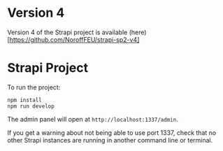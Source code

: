 # Version 4

Version 4 of the Strapi project is available (here)[https://github.com/NoroffFEU/strapi-sp2-v4]

# Strapi Project

To run the project:

```
npm install
npm run develop
```

The admin panel will open at `http://localhost:1337/admin`.

If you get a warning about not being able to use port 1337, check that no other Strapi instances are running in another command line or terminal.
